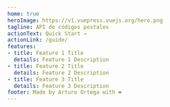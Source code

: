 ```yaml
---
home: true
heroImage: https://v1.vuepress.vuejs.org/hero.png
tagline: API de códigos postales
actionText: Quick Start →
actionLink: /guide/
features:
- title: Feature 1 Title
  details: Feature 1 Description
- title: Feature 2 Title
  details: Feature 2 Description
- title: Feature 3 Title
  details: Feature 3 Description
footer: Made by Arturo Ortega with ❤️
---
```

